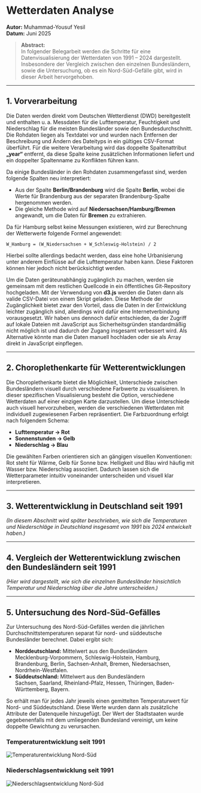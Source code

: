 # Wetterdaten Analyse

**Autor:** Muhammad-Yousuf Yesil  
**Datum:** Juni 2025

> **Abstract:**  
> In folgender Belegarbeit werden die Schritte für eine Datenvisualisierung der Wetterdaten von 1991 – 2024 dargestellt. Insbesondere der Vergleich zwischen den einzelnen Bundesländern, sowie die Untersuchung, ob es ein Nord-Süd-Gefälle gibt, wird in dieser Arbeit hervorgehoben.

---

## 1. Vorverarbeitung

Die Daten werden direkt vom Deutschen Wetterdienst (DWD) bereitgestellt und enthalten u. a. Messdaten für die Lufttemperatur, Feuchtigkeit und Niederschlag für die meisten Bundesländer sowie den Bundesdurchschnitt. Die Rohdaten liegen als Textdatei vor und wurden nach Entfernen der Beschreibung und Ändern des Dateityps in ein gültiges CSV-Format überführt. Für die weitere Verarbeitung wird das doppelte Spaltenattribut **„year“** entfernt, da diese Spalte keine zusätzlichen Informationen liefert und ein doppelter Spaltenname zu Konflikten führen kann.

Da einige Bundesländer in den Rohdaten zusammengefasst sind, werden folgende Spalten neu interpretiert:

- Aus der Spalte **Berlin/Brandenburg** wird die Spalte **Berlin**, wobei die Werte für Brandenburg aus der separaten Brandenburg-Spalte hergenommen werden.
- Die gleiche Methode wird auf **Niedersachsen/Hamburg/Bremen** angewandt, um die Daten für **Bremen** zu extrahieren.

Da für Hamburg selbst keine Messungen existieren, wird zur Berechnung der Wetterwerte folgende Formel angewendet:

```
W_Hamburg = (W_Niedersachsen + W_Schleswig-Holstein) / 2
```

Hierbei sollte allerdings bedacht werden, dass eine hohe Urbanisierung unter anderem Einflüsse auf die Lufttemperatur haben kann. Diese Faktoren können hier jedoch nicht berücksichtigt werden.

Um die Daten geräteunabhängig zugänglich zu machen, werden sie gemeinsam mit dem restlichen Quellcode in ein öffentliches Git-Repository hochgeladen. Mit der Verwendung von **d3.js** werden die Daten dann als valide CSV-Datei von einem Skript geladen. Diese Methode der Zugänglichkeit bietet zwar den Vorteil, dass die Daten in der Entwicklung leichter zugänglich sind, allerdings wird dafür eine Internetverbindung vorausgesetzt. Wir haben uns dennoch dafür entschieden, da der Zugriff auf lokale Dateien mit JavaScript aus Sicherheitsgründen standardmäßig nicht möglich ist und dadurch der Zugang insgesamt verbessert wird. Als Alternative könnte man die Daten manuell hochladen oder sie als Array direkt in JavaScript einpflegen.

---

## 2. Choroplethenkarte für Wetterentwicklungen

Die Choroplethenkarte bietet die Möglichkeit, Unterschiede zwischen Bundesländern visuell durch verschiedene Farbwerte zu visualisieren. In dieser spezifischen Visualisierung besteht die Option, verschiedene Wetterdaten auf einer einzigen Karte darzustellen. Um diese Unterschiede auch visuell hervorzuheben, werden die verschiedenen Wetterdaten mit individuell zugewiesenen Farben repräsentiert. Die Farbzuordnung erfolgt nach folgendem Schema:

- **Lufttemperatur → Rot**
- **Sonnenstunden → Gelb**
- **Niederschlag → Blau**

Die gewählten Farben orientieren sich an gängigen visuellen Konventionen:  
Rot steht für Wärme, Gelb für Sonne bzw. Helligkeit und Blau wird häufig mit Wasser bzw. Niederschlag assoziiert. Dadurch lassen sich die Wetterparameter intuitiv voneinander unterscheiden und visuell klar interpretieren.

---

## 3. Wetterentwicklung in Deutschland seit 1991

*(In diesem Abschnitt wird später beschrieben, wie sich die Temperaturen und Niederschläge in Deutschland insgesamt von 1991 bis 2024 entwickelt haben.)*

---

## 4. Vergleich der Wetterentwicklung zwischen den Bundesländern seit 1991

*(Hier wird dargestellt, wie sich die einzelnen Bundesländer hinsichtlich Temperatur und Niederschlag über die Jahre unterscheiden.)*

---

## 5. Untersuchung des Nord-Süd-Gefälles

Zur Untersuchung des Nord-Süd-Gefälles werden die jährlichen Durchschnittstemperaturen separat für nord- und süddeutsche Bundesländer berechnet. Dabei ergibt sich:

- **Norddeutschland:** Mittelwert aus den Bundesländern  
  Mecklenburg-Vorpommern, Schleswig-Holstein, Hamburg, Brandenburg, Berlin, Sachsen-Anhalt, Bremen, Niedersachsen, Nordrhein-Westfalen.
- **Süddeutschland:** Mittelwert aus den Bundesländern  
  Sachsen, Saarland, Rheinland-Pfalz, Hessen, Thüringen, Baden-Württemberg, Bayern.

So erhält man für jedes Jahr jeweils einen gemittelten Temperaturwert für Nord- und Süddeutschland. Diese Werte wurden dann als zusätzliche Attribute der Datenquelle hinzugefügt. Der Wert der Stadtstaaten wurde gegebenenfalls mit dem umliegenden Bundesland vereinigt, um keine doppelte Gewichtung zu verursachen.

### Temperaturentwicklung seit 1991

![Temperaturentwicklung Nord-Süd](temp_noso.png)

### Niederschlagsentwicklung seit 1991

![Niederschlagsentwicklung Nord-Süd](sd_noso.png)